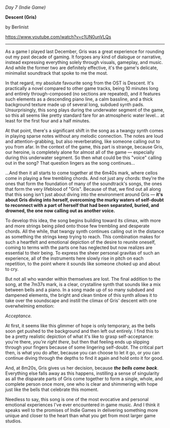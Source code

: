 _Day 7 (Indie Game)_

**Descent (Gris)**

by Berlinist

https://www.youtube.com/watch?v=c1UN0unVLQs

******

As a game I played last December, Gris was a great experience for rounding out my past decade of gaming. It forgoes any kind of dialogue or narrative, instead expressing everything solely through visuals, gameplay, and music. And while the former two are definitely effective, it's the game's delicate, minimalist soundtrack that spoke to me the most.

In that regard, my absolute favourite song from the OST is Descent. It's practically a novel compared to other game tracks, being 10 minutes long and entirely through-composed (no sections are repeated), and it features such elements as a descending piano line, a calm bassline, and a thick background texture made up of several long, subdued synth pads. Unsurprisingly, this song plays during the underwater segment of the game, so this all seems like pretty standard fare for an atmospheric water level... at least for the first four and a half minutes.

At that point, there's a significant shift in the song as a twangy synth comes in playing sparse notes without any melodic connection. The notes are loud and attention-grabbing, but also reverberating, like someone calling out to you from afar. In the context of the game, this part is strange, because Gris, our heroine, is completely alone for almost all of the game — especially during this underwater segment. So then what could be this "voice" calling out in the song? That question lingers as the song continues...

...And then it all starts to come together at the 6m40s mark, where cellos come in playing a few trembling chords. And not just any chords: they're the ones that form the foundation of many of the soundtrack's songs, the ones that form the very lifeblood of "Gris". Because of that, we find out all along that this song isn't just about diving into the environment around Gris — **it's about Gris diving into herself, overcoming the murky waters of self-doubt to reconnect with a part of herself that had been separated, buried, and drowned, the one now calling out as another voice.**

To develop this idea, the song begins building toward its climax, with more and more strings being piled onto those few trembling and desperate chords. All the while, that twangy synth continues calling out in the distance as something the strings keep trying to reach. This combination makes for such a heartfelt and emotional depiction of the desire to reunite oneself, coming to terms with the parts one has neglected but now realizes are essential to their being. To express the sheer personal gravitas of such an experience, all of the instruments here slowly rise in pitch on each repetition, to the point where it sounds like someone choked up and about to cry.

But not all who wander within themselves are lost. The final addition to the song, at the 7m37s mark, is a clear, crystalline synth that sounds like a mix between bells and a piano. In a song made up of so many subdued and dampened elements, the bright and clean timbre of this synth allows it to take over the soundscape and instill the climax of Gris' descent with one overwhelming emotion:

_Acceptance._

At first, it seems like this glimmer of hope is only temporary, as the bells soon get pushed to the background and then left out entirely. I find this to be a pretty realistic depiction of what it's like to grasp self-acceptance: you're there, *you're right there*, but then that feeling ends up slipping through your fingers because of some lingering self-doubt. The critical part then, is what you do after, because you can choose to let it go, or you can continue diving through the depths to find it again and hold onto it for good.

And, at 8m20s, Gris gives us her decision, because ***the bells come back***. Everything else falls away as this happens, instilling a sense of singularity as all the disparate parts of Gris come together to form a single, whole, and complete person once more, one who is clear and shimmering with hope just like the bells that celebrate this moment.

Needless to say, this song is one of the most evocative and personal emotional experiences I've ever encountered in game music. And I think it speaks well to the promises of Indie Games in delivering something more unique and closer to the heart than what you get from most larger game studios.
